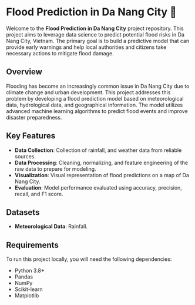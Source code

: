 # Flood Prediction in Da Nang City 🌊

Welcome to the **Flood Prediction in Da Nang City** project repository. This project aims to leverage data science to predict potential flood risks in Da Nang City, Vietnam. The primary goal is to build a predictive model that can provide early warnings and help local authorities and citizens take necessary actions to mitigate flood damage.

## Overview

Flooding has become an increasingly common issue in Da Nang City due to climate change and urban development. This project addresses this problem by developing a flood prediction model based on meteorological data, hydrological data, and geographical information. The model utilizes advanced machine learning algorithms to predict flood events and improve disaster preparedness.

## Key Features

- **Data Collection**: Collection of rainfall, and weather data from reliable sources.
- **Data Processing**: Cleaning, normalizing, and feature engineering of the raw data to prepare for modeling.
- **Visualization**: Visual representation of flood predictions on a map of Da Nang City.
- **Evaluation**: Model performance evaluated using accuracy, precision, recall, and F1 score.

## Datasets

- **Meteorological Data**: Rainfall.

## Requirements

To run this project locally, you will need the following dependencies:

- Python 3.8+
- Pandas
- NumPy
- Scikit-learn
- Matplotlib
